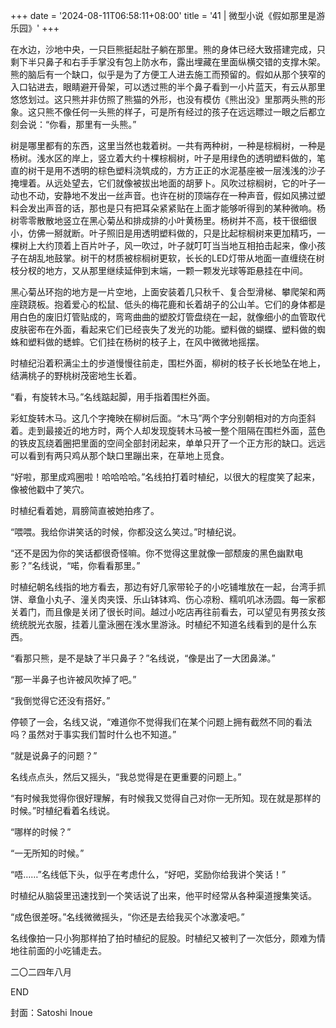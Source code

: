 +++
date = '2024-08-11T06:58:11+08:00'
title = '41 | 微型小说《假如那里是游乐园》'
+++

在水边，沙地中央，一只巨熊挺起肚子躺在那里。熊的身体已经大致搭建完成，只剩下半只鼻子和右手手掌没有包上防水布，露出埋藏在里面纵横交错的支撑木架。熊的脑后有一个缺口，似乎是为了方便工人进去施工而预留的。假如从那个狭窄的入口钻进去，眼睛避开骨架，可以透过熊的半个鼻子看到一小片蓝天，有云从那里悠悠划过。这只熊并非仿照了熊猫的外形，也没有模仿《熊出没》里那两头熊的形象。这只熊不像任何一头熊的样子，可是所有经过的孩子在远远瞟过一眼之后都立刻会说：“你看，那里有一头熊。”

树是哪里都有的东西，这里当然也栽着树。一共有两种树，一种是棕榈树，一种是杨树。浅水区的岸上，竖立着大约十棵棕榈树，叶子是用绿色的透明塑料做的，笔直的树干是用不透明的棕色塑料浇筑成的，方方正正的水泥基座被一层浅浅的沙子掩埋着。从远处望去，它们就像被拔出地面的胡萝卜。风吹过棕榈树，它的叶子一动也不动，安静地不发出一丝声音。也许在树的顶端存在一种声音，假如风拂过塑料会发出声音的话，那也是只有把耳朵紧紧贴在上面才能够听得到的某种微响。杨树零零散散地竖立在黑心菊丛和排成排的小叶黄杨里。杨树并不高，枝干很细很小，仿佛一掰就断。叶子照旧是用透明塑料做的，只是比起棕榈树来更加精巧，一棵树上大约顶着上百片叶子，风一吹过，叶子就叮叮当当地互相拍击起来，像小孩子在胡乱地鼓掌。树干的材质被棕榈树更软，长长的LED灯带从地面一直缠绕在树枝分杈的地方，又从那里继续延伸到末端，一颗一颗发光球等距悬挂在中间。

黑心菊丛环抱的地方是一片空地，上面安装着几只秋千、复合型滑梯、攀爬架和两座跷跷板。抱着爱心的松鼠、低头的梅花鹿和长着胡子的公山羊。它们的身体都是用白色的废旧灯管贴成的，弯弯曲曲的塑胶灯管盘绕在一起，就像细小的血管取代皮肤密布在外面，看起来它们已经丧失了发光的功能。塑料做的蝴蝶、塑料做的蜘蛛和塑料做的蟋蟀。它们挂在杨树的枝子上，在风中微微地摇摆。

时植纪沿着积满尘土的步道慢慢往前走，围栏外面，柳树的枝子长长地坠在地上，结满桃子的野桃树茂密地生长着。

“看，有旋转木马。”名线踮起脚，用手指着围栏外面。

彩虹旋转木马。这几个字掩映在柳树后面。“木马”两个字分别朝相对的方向歪斜着。走到最接近的地方时，两个人却发现旋转木马被一整个阻隔在围栏外面，蓝色的铁皮瓦绕着圈把里面的空间全部封闭起来，单单只开了一个正方形的缺口。远远可以看到有两只鸡从那个缺口里蹦出来，在草地上觅食。

“好啦，那里成鸡圈啦！哈哈哈哈。”名线拍打着时植纪，以很大的程度笑了起来，像被他戳中了笑穴。

时植纪看着她，肩膀简直被她拍疼了。

“喂喂。我给你讲笑话的时候，你都没这么笑过。”时植纪说。

“还不是因为你的笑话都很奇怪嘛。你不觉得这里就像一部颓废的黑色幽默电影？”名线说，“喏，你看看那里。”

时植纪朝名线指的地方看去，那边有好几家带轮子的小吃铺堆放在一起，台湾手抓饼、章鱼小丸子、潼关肉夹馍、乐山钵钵鸡、伤心凉粉、糯叽叽冰汤圆。每一家都关着门，而且像是关闭了很长时间。越过小吃店再往前看去，可以望见有男孩女孩统统脱光衣服，挂着儿童泳圈在浅水里游泳。时植纪不知道名线看到的是什么东西。

“看那只熊，是不是缺了半只鼻子？”名线说，“像是出了一大团鼻涕。”

“那一半鼻子也许被风吹掉了吧。”

“我倒觉得它还没有搭好。”

停顿了一会，名线又说，“难道你不觉得我们在某个问题上拥有截然不同的看法吗？虽然对于事实我们暂时什么也不知道。”

“就是说鼻子的问题？”

名线点点头，然后又摇头，“我总觉得是在更重要的问题上。”

“有时候我觉得你很好理解，有时候我又觉得自己对你一无所知。现在就是那样的时候。”时植纪看着名线说。

“哪样的时候？”

“一无所知的时候。”

“唔……”名线低下头，似乎在考虑什么，“好吧，奖励你给我讲个笑话！”

时植纪从脑袋里迅速找到一个笑话说了出来，他平时经常从各种渠道搜集笑话。

“成色很差呀。”名线微微摇头，“你还是去给我买个冰激凌吧。”

名线像拍一只小狗那样拍了拍时植纪的屁股。时植纪又被判了一次低分，颇难为情地往前面的小吃铺走去。

二〇二四年八月

END

封面：Satoshi Inoue




